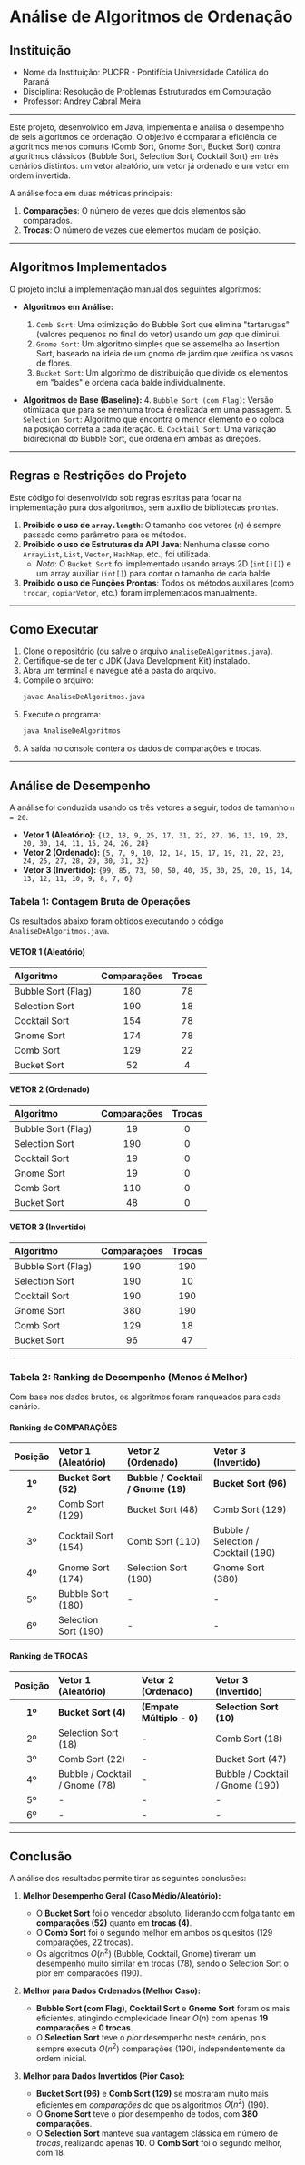 
# Análise de Algoritmos de Ordenação

## Instituição
- Nome da Instituição: PUCPR - Pontifícia Universidade Católica do Paraná
- Disciplina: Resolução de Problemas Estruturados em Computação
- Professor: Andrey Cabral Meira

---

Este projeto, desenvolvido em Java, implementa e analisa o desempenho de seis algoritmos de ordenação. O objetivo é comparar a eficiência de algoritmos menos comuns (Comb Sort, Gnome Sort, Bucket Sort) contra algoritmos clássicos (Bubble Sort, Selection Sort, Cocktail Sort) em três cenários distintos: um vetor aleatório, um vetor já ordenado e um vetor em ordem invertida.

A análise foca em duas métricas principais:
1.  **Comparações**: O número de vezes que dois elementos são comparados.
2.  **Trocas**: O número de vezes que elementos mudam de posição.

---

## Algoritmos Implementados

O projeto inclui a implementação manual dos seguintes algoritmos:

* **Algoritmos em Análise:**
    1.  `Comb Sort`: Uma otimização do Bubble Sort que elimina "tartarugas" (valores pequenos no final do vetor) usando um *gap* que diminui.
    2.  `Gnome Sort`: Um algoritmo simples que se assemelha ao Insertion Sort, baseado na ideia de um gnomo de jardim que verifica os vasos de flores.
    3.  `Bucket Sort`: Um algoritmo de distribuição que divide os elementos em "baldes" e ordena cada balde individualmente.

* **Algoritmos de Base (Baseline):**
    4.  `Bubble Sort (com Flag)`: Versão otimizada que para se nenhuma troca é realizada em uma passagem.
    5.  `Selection Sort`: Algoritmo que encontra o menor elemento e o coloca na posição correta a cada iteração.
    6.  `Cocktail Sort`: Uma variação bidirecional do Bubble Sort, que ordena em ambas as direções.

---

## Regras e Restrições do Projeto

Este código foi desenvolvido sob regras estritas para focar na implementação pura dos algoritmos, sem auxílio de bibliotecas prontas.

1.  **Proibido o uso de `array.length`**: O tamanho dos vetores (`n`) é sempre passado como parâmetro para os métodos.
2.  **Proibido o uso de Estruturas da API Java**: Nenhuma classe como `ArrayList`, `List`, `Vector`, `HashMap`, etc., foi utilizada.
    * *Nota*: O `Bucket Sort` foi implementado usando arrays 2D (`int[][]`) e um array auxiliar (`int[]`) para contar o tamanho de cada balde.
3.  **Proibido o uso de Funções Prontas**: Todos os métodos auxiliares (como `trocar`, `copiarVetor`, etc.) foram implementados manualmente.

---

## Como Executar

1.  Clone o repositório (ou salve o arquivo `AnaliseDeAlgoritmos.java`).
2.  Certifique-se de ter o JDK (Java Development Kit) instalado.
3.  Abra um terminal e navegue até a pasta do arquivo.
4.  Compile o arquivo:
    ```bash
    javac AnaliseDeAlgoritmos.java
    ```
5.  Execute o programa:
    ```bash
    java AnaliseDeAlgoritmos
    ```
6.  A saída no console conterá os dados de comparações e trocas.

---

## Análise de Desempenho

A análise foi conduzida usando os três vetores a seguir, todos de tamanho `n = 20`.

* **Vetor 1 (Aleatório):** `{12, 18, 9, 25, 17, 31, 22, 27, 16, 13, 19, 23, 20, 30, 14, 11, 15, 24, 26, 28}`
* **Vetor 2 (Ordenado):** `{5, 7, 9, 10, 12, 14, 15, 17, 19, 21, 22, 23, 24, 25, 27, 28, 29, 30, 31, 32}`
* **Vetor 3 (Invertido):** `{99, 85, 73, 60, 50, 40, 35, 30, 25, 20, 15, 14, 13, 12, 11, 10, 9, 8, 7, 6}`

### Tabela 1: Contagem Bruta de Operações

Os resultados abaixo foram obtidos executando o código `AnaliseDeAlgoritmos.java`.

#### VETOR 1 (Aleatório)
| Algoritmo | Comparações | Trocas |
| :--- | :---: | :---: |
| Bubble Sort (Flag) | 180 | 78 |
| Selection Sort | 190 | 18 |
| Cocktail Sort | 154 | 78 |
| Gnome Sort | 174 | 78 |
| Comb Sort | 129 | 22 |
| Bucket Sort | 52 | 4 |

#### VETOR 2 (Ordenado)
| Algoritmo | Comparações | Trocas |
| :--- | :---: | :---: |
| Bubble Sort (Flag) | 19 | 0 |
| Selection Sort | 190 | 0 |
| Cocktail Sort | 19 | 0 |
| Gnome Sort | 19 | 0 |
| Comb Sort | 110 | 0 |
| Bucket Sort | 48 | 0 |

#### VETOR 3 (Invertido)
| Algoritmo | Comparações | Trocas |
| :--- | :---: | :---: |
| Bubble Sort (Flag) | 190 | 190 |
| Selection Sort | 190 | 10 |
| Cocktail Sort | 190 | 190 |
| Gnome Sort | 380 | 190 |
| Comb Sort | 129 | 18 |
| Bucket Sort | 96 | 47 |

---

### Tabela 2: Ranking de Desempenho (Menos é Melhor)

Com base nos dados brutos, os algoritmos foram ranqueados para cada cenário.

#### Ranking de COMPARAÇÕES
| Posição | Vetor 1 (Aleatório) | Vetor 2 (Ordenado) | Vetor 3 (Invertido) |
| :---: | :--- | :--- | :--- |
| **1º** | **Bucket Sort (52)** | **Bubble / Cocktail / Gnome (19)** | **Bucket Sort (96)** |
| 2º | Comb Sort (129) | Bucket Sort (48) | Comb Sort (129) |
| 3º | Cocktail Sort (154) | Comb Sort (110) | Bubble / Selection / Cocktail (190) |
| 4º | Gnome Sort (174) | Selection Sort (190) | Gnome Sort (380) |
| 5º | Bubble Sort (180) | - | - |
| 6º | Selection Sort (190) | - | - |

#### Ranking de TROCAS
| Posição | Vetor 1 (Aleatório) | Vetor 2 (Ordenado) | Vetor 3 (Invertido) |
| :---: | :--- | :--- | :--- |
| **1º** | **Bucket Sort (4)** | **(Empate Múltiplo - 0)** | **Selection Sort (10)** |
| 2º | Selection Sort (18) | - | Comb Sort (18) |
| 3º | Comb Sort (22) | - | Bucket Sort (47) |
| 4º | Bubble / Cocktail / Gnome (78)| - | Bubble / Cocktail / Gnome (190) |
| 5º | - | - | - |
| 6º | - | - | - |

---

## Conclusão

A análise dos resultados permite tirar as seguintes conclusões:

1.  **Melhor Desempenho Geral (Caso Médio/Aleatório):**
    * O **Bucket Sort** foi o vencedor absoluto, liderando com folga tanto em **comparações (52)** quanto em **trocas (4)**.
    * O **Comb Sort** foi o segundo melhor em ambos os quesitos (129 comparações, 22 trocas).
    * Os algoritmos $O(n^2)$ (Bubble, Cocktail, Gnome) tiveram um desempenho muito similar em trocas (78), sendo o Selection Sort o pior em comparações (190).

2.  **Melhor para Dados Ordenados (Melhor Caso):**
    * **Bubble Sort (com Flag)**, **Cocktail Sort** e **Gnome Sort** foram os mais eficientes, atingindo complexidade linear $O(n)$ com apenas **19 comparações** e **0 trocas**.
    * O **Selection Sort** teve o *pior* desempenho neste cenário, pois sempre executa $O(n^2)$ comparações (190), independentemente da ordem inicial.

3.  **Melhor para Dados Invertidos (Pior Caso):**
    * **Bucket Sort (96)** e **Comb Sort (129)** se mostraram muito mais eficientes em *comparações* do que os algoritmos $O(n^2)$ (190).
    * O **Gnome Sort** teve o pior desempenho de todos, com **380 comparações**.
    * O **Selection Sort** manteve sua vantagem clássica em número de *trocas*, realizando apenas **10**. O **Comb Sort** foi o segundo melhor, com 18.
